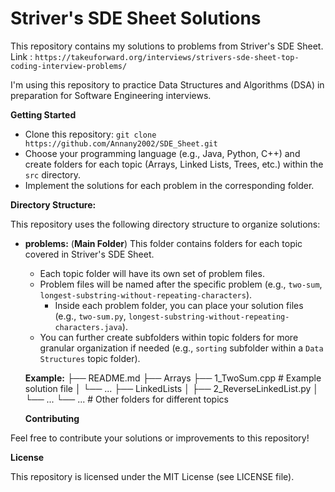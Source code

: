 # Striver's SDE Sheet Solutions

This repository contains my solutions to problems from Striver's SDE Sheet.
Link : `https://takeuforward.org/interviews/strivers-sde-sheet-top-coding-interview-problems/`

I'm using this repository to practice Data Structures and Algorithms (DSA) in preparation for Software Engineering interviews.

**Getting Started**

- Clone this repository: `git clone https://github.com/Annany2002/SDE_Sheet.git`
- Choose your programming language (e.g., Java, Python, C++) and create folders for each topic (Arrays, Linked Lists, Trees, etc.) within the `src` directory.
- Implement the solutions for each problem in the corresponding folder.

**Directory Structure:**

This repository uses the following directory structure to organize solutions:

- **problems:** (**Main Folder**) This folder contains folders for each topic covered in Striver's SDE Sheet.

  - Each topic folder will have its own set of problem files.
  - Problem files will be named after the specific problem (e.g., `two-sum`, `longest-substring-without-repeating-characters`).
    - Inside each problem folder, you can place your solution files (e.g., `two-sum.py`, `longest-substring-without-repeating-characters.java`).
  - You can further create subfolders within topic folders for more granular organization if needed (e.g., `sorting` subfolder within a `Data Structures` topic folder).

  **Example:**
  ├── README.md
  ├── Arrays
  ├── 1_TwoSum.cpp # Example solution file
  │ └── ...
  ├── LinkedLists
  │ ├── 2_ReverseLinkedList.py
  │ └── ...
  └── ... # Other folders for different topics

  **Contributing**

Feel free to contribute your solutions or improvements to this repository!

**License**

This repository is licensed under the MIT License (see LICENSE file).
